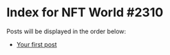 # Index for NFT World #2310
Posts will be displayed in the order below:

- [Your first post](./001-first.md)

